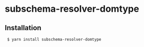 subschema-resolver-domtype
===

## Installation
```sh
 $ yarn install subschema-resolver-domtype
```
